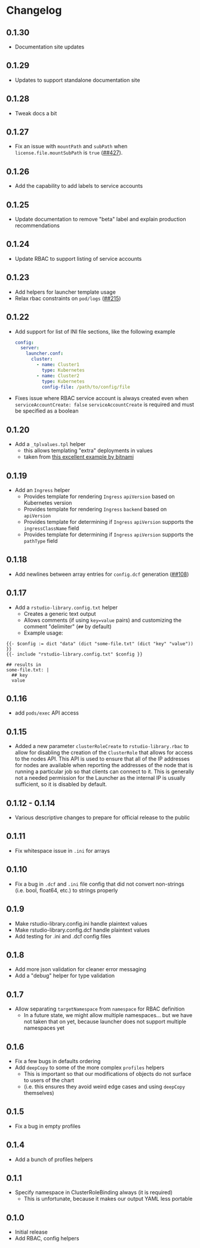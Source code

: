 # Changelog

## 0.1.30

- Documentation site updates

## 0.1.29

- Updates to support standalone documentation site

## 0.1.28

- Tweak docs a bit

## 0.1.27

- Fix an issue with `mountPath` and `subPath` when `license.file.mountSubPath` is `true` ([##427](https://github.com/rstudio/helm/issues/427)).

## 0.1.26

- Add the capability to add labels to service accounts

## 0.1.25

- Update documentation to remove "beta" label and explain production recommendations

## 0.1.24

- Update RBAC to support listing of service accounts

## 0.1.23

- Add helpers for launcher template usage
- Relax rbac constraints on `pod/logs` ([##215](https://github.com/rstudio/helm/issues/215))

## 0.1.22

- Add support for list of INI file sections, like the following example

    ```yaml
    config:
      server:
        launcher.conf:
          cluster:
            - name: Cluster1
              type: Kubernetes
            - name: Cluster2
              type: Kubernetes
              config-file: /path/to/config/file
    ```

- Fixes issue where RBAC service account is always created even when `serviceAccountCreate: false`
  `serviceAccountCreate` is required and must be specified as a boolean

## 0.1.20

- Add a `_tplvalues.tpl` helper
  - this allows templating "extra" deployments in values
  - taken from [this excellent example by bitnami](https://github.com/bitnami/charts/blob/master/bitnami/common/templates/_tplvalues.tpl)

## 0.1.19

- Add an `Ingress` helper
  - Provides template for rendering `Ingress` `apiVersion` based on
    Kubernetes version
  - Provides template for rendering `Ingress` `backend` based on 
    `apiVersion`
  - Provides template for determining if `Ingress` `apiVersion` supports
    the `ingressClassName` field
  - Provides template for determining if `Ingress` `apiVersion` supports
    the `pathType` field

## 0.1.18

- Add newlines between array entries for `config.dcf` generation ([##108](https://github.com/rstudio/helm/issues/108))

## 0.1.17

- Add a `rstudio-library.config.txt` helper
  - Creates a generic text output
  - Allows comments (if using `key=value` pairs) and customizing the comment "delimiter" (`##` by default)
  - Example usage:
```
{{- $config := dict "data" (dict "some-file.txt" (dict "key" "value")) }} 
{{- include "rstudio-library.config.txt" $config }}

## results in
some-file.txt: |
  ## key
  value
```


## 0.1.16

- add `pods/exec` API access

## 0.1.15

- Added a new parameter `clusterRoleCreate` to `rstudio-library.rbac` to allow for disabling the creation of the 
  `ClusterRole` that allows for access to the nodes API. This API is used to ensure that all of the IP addresses
  for nodes are available when reporting the addresses of the node that is running a particular job so that 
  clients can connect to it. This is generally not a needed permission for the Launcher as the internal IP is 
  usually sufficient, so it is disabled by default. 

## 0.1.12 - 0.1.14

- Various descriptive changes to prepare for official release to the public

## 0.1.11

- Fix whitespace issue in `.ini` for arrays

## 0.1.10

- Fix a bug in `.dcf` and `.ini` file config that did not convert non-strings (i.e. bool, float64, etc.) to strings
  properly

## 0.1.9

- Make rstudio-library.config.ini handle plaintext values
- Make rstudio-library.config.dcf handle plaintext values
- Add testing for .ini and .dcf config files

## 0.1.8

- Add more json validation for cleaner error messaging
- Add a "debug" helper for type validation

## 0.1.7

- Allow separating `targetNamespace` from `namespace` for RBAC definition
  - In a future state, we might allow multiple namespaces... but we have not taken that on yet,
  because launcher does not support multiple namespaces yet

## 0.1.6

- Fix a few bugs in defaults ordering
- Add `deepCopy` to some of the more complex `profiles` helpers
  - This is important so that our modifications of objects do not surface to users of the chart
  - (i.e. this ensures they avoid weird edge cases and using `deepCopy` themselves)

## 0.1.5

- Fix a bug in empty profiles

## 0.1.4

- Add a bunch of profiles helpers

## 0.1.1

- Specify namespace in ClusterRoleBinding always (it is required)
  - This is unfortunate, because it makes our output YAML less portable

## 0.1.0

- Initial release
- Add RBAC, config helpers
